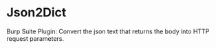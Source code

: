 # Json2Dict
Burp Suite Plugin: Convert the json text that returns the body into HTTP request parameters.
